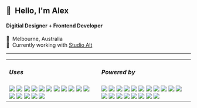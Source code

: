 <h2>👋&nbsp;&nbsp;Hello, I'm Alex</h2>
<h4>Digitial Designer + Frontend Developer</h4>

📍&nbsp;&nbsp;Melbourne, Australia<br/>
🏢&nbsp;&nbsp;Currently working with <a href="https://studioalt.com.au/" target="_blank">Studio Alt</a>

<hr/>

<table>
  <tbody>
    <tr>
      <td width="50%">
        <h5>Uses</h5>
        <img src="https://img.shields.io/badge/Apple-f6f8fa.svg?logo=apple&logoColor=100000">
        <img src="https://img.shields.io/badge/iPhone-f6f8fa.svg?logo=iOS&logoColor=100000">
        <img src="https://img.shields.io/badge/GitHub-f6f8fa.svg?logo=github&logoColor=100000">
        <img src="https://img.shields.io/badge/VS%20Code-f6f8fa?style=flat&logo=visual-studio-code&logoColor=007ACC">
        <img src="https://img.shields.io/badge/iTerm2-f6f8fa.svg?logo=iTerm2&logoColor=000000">
        <img src="https://img.shields.io/badge/MAMP-f6f8fa?style=flat&logo=mamp&logoColor=02749C">
        <img src="https://img.shields.io/badge/FileZilla-f6f8fa?style=flat&logo=FileZilla&logoColor=BF0000">
        <img src="https://img.shields.io/badge/Adobe-f6f8fa?logo=Adobe-Creative-Cloud&logoColor=DA1F26">
        <img src="https://img.shields.io/badge/Figma-f6f8fa?logo=figma&logoColor=F24E1E">
        <img src="https://img.shields.io/badge/Slack-f6f8fa?logo=slack&logoColor=4A154B">
        <img src="https://img.shields.io/badge/Toggl-f6f8fa?logo=toggl&logoColor=E01B22">
        <img src="https://img.shields.io/badge/JIRA-f6f8fa?logo=jira&logoColor=0052CC">
        <img src="https://img.shields.io/badge/CodePen-f6f8fa.svg?logo=codePen&logoColor=000000">
        <img src="https://img.shields.io/badge/Postman-f6f8fa.svg?logo=postman&logoColor=FF6C37">
        <img src="https://img.shields.io/badge/Stack%20Overflow-f6f8fa.svg?logo=stack-overflow&logoColor=F58025">
        <img src="https://img.shields.io/badge/Lighthouse-f6f8fa.svg?logo=Lighthouse&logoColor=F44B21">
      </td>
      <td width="50%">
        <h5>Powered by</h5>
        <img src="https://img.shields.io/badge/-HTML5-E34F26?style=flat&logo=html5&logoColor=white">
        <img src="https://img.shields.io/badge/-SCSS-CC6699?style=flat&logo=sass&logoColor=white">
        <img src="https://img.shields.io/badge/-CSS3-1572B6?style=flat&logo=css3">
        <img src="https://img.shields.io/badge/JavaScript-323330.svg?logo=javascript&logoColor=white">
        <img src="https://img.shields.io/badge/TypeScript-007ACC.svg?logo=typescript&logoColor=white">
        <img src="https://img.shields.io/badge/jQuery-0769AD.svg?logo=jquery&logoColor=white">
        <img src="https://img.shields.io/badge/PHP-777BB4.svg?logo=php&logoColor=white">
        <img src="https://img.shields.io/badge/Node.js-43853D.svg?logo=node.js&logoColor=white">
        <img src="https://img.shields.io/badge/React-20232a.svg?logo=react&logoColor=white">
        <img src="https://img.shields.io/badge/-Webpack-007ACC?style=flat&logo=webpack&logoColor=white">
        <img src="https://img.shields.io/badge/-npm-CB3837?style=flat&logo=npm&logoColor=white">
        <img src="https://img.shields.io/badge/-Yarn-2C8EBB?style=flat&logo=Yarn&logoColor=white">
        <img src="https://img.shields.io/badge/-Prettier-F7B93E?style=flat&logo=Prettier&logoColor=white">
        <img src="https://img.shields.io/badge/-ESLint-4B32C3?style=flat&logo=ESLint&logoColor=white">
        <img src="https://img.shields.io/badge/Bootstrap-563D7C.svg?logo=bootstrap&logoColor=white">
        <img src="https://img.shields.io/badge/WordPress-21759B.svg?logo=wordpress&logoColor=white">
        <img src="https://img.shields.io/badge/WP%20Engine-0ECAD4.svg?logo=WPEngine&logoColor=white">
        <img src="https://img.shields.io/badge/Zapier-FF4A00.svg?logo=zapier&logoColor=white">
        <img src="https://img.shields.io/badge/Shopify-7AB55C.svg?logo=shopify&logoColor=white">
      </td>
    </tr>
  </tbody>
</table>

<!--
- 👋 Hi, I’m @alw-codebase
- 👀 I’m interested in ...
- 🌱 I’m currently learning ...
- 💞️ I’m looking to collaborate on ...
- 📫 How to reach me ...
-->

<!--
alw-codebase/alw-codebase is a ✨ special ✨ repository because its `README.md` (this file) appears on your GitHub profile.
You can click the Preview link to take a look at your changes.
-->
